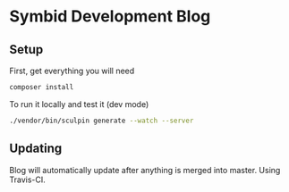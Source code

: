 # Symbid Development Blog

## Setup

First, get everything you will need

```sh
composer install
```

To run it locally and test it (dev mode)

```sh
./vendor/bin/sculpin generate --watch --server
```

## Updating

Blog will automatically update after anything is merged into master.
Using Travis-CI.
